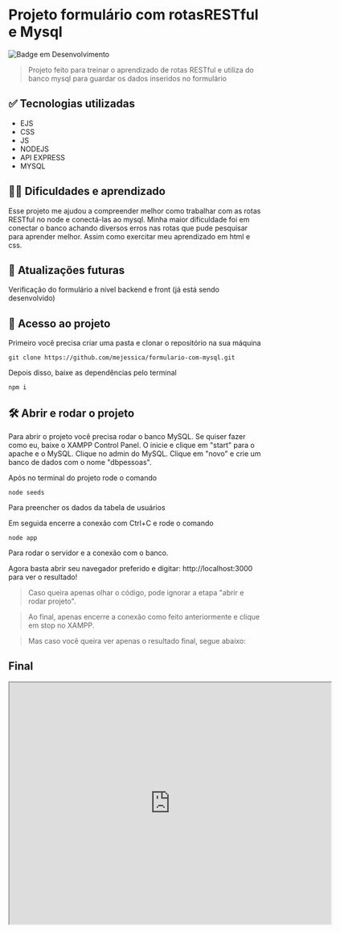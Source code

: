 # Projeto formulário com rotasRESTful e Mysql

![Badge em Desenvolvimento](http://img.shields.io/static/v1?label=STATUS&message=EM%20DESENVOLVIMENTO&color=GREEN&style=for-the-badge)

>Projeto feito para treinar o aprendizado de rotas RESTful e utiliza do banco mysql para guardar os dados inseridos no formulário

## ✅ Tecnologias utilizadas 
- EJS
- CSS
- JS
- NODEJS
- API EXPRESS
- MYSQL

## 👩‍💻 Dificuldades e aprendizado

Esse projeto me ajudou a compreender melhor como trabalhar com as rotas RESTful no node e conectá-las ao mysql. Minha maior dificuldade foi em conectar o banco achando diversos erros nas rotas que pude pesquisar para aprender melhor. Assim como exercitar meu aprendizado em html e css. 

## 💬 Atualizações futuras

Verificação do formulário a nível backend e front (já está sendo desenvolvido)

## 📁 Acesso ao projeto

Primeiro você precisa criar uma pasta e clonar o repositório na sua máquina
```
git clone https://github.com/mejessica/formulario-com-mysql.git 
```
Depois disso, baixe as dependências pelo terminal

```
npm i 
```

## 🛠️ Abrir e rodar o projeto

Para abrir o projeto você precisa rodar o banco MySQL. Se quiser fazer como eu, baixe o XAMPP Control Panel. O inicie e clique em "start" para o apache e o MySQL. Clique no admin do MySQL. Clique em "novo" e crie um banco de dados com o nome "dbpessoas".

Após no terminal do projeto rode o comando 

```
node seeds
```
Para preencher os dados da tabela de usuários

Em seguida encerre a conexão com Ctrl+C e rode o comando 

```
node app
```
Para rodar o servidor e a conexão com o banco.

Agora basta abrir seu navegador preferido e digitar: http://localhost:3000 para ver o resultado!

>Caso queira apenas olhar o código, pode ignorar a etapa "abrir e rodar projeto".

> Ao final, apenas encerre a conexão como feito anteriormente e clique em stop no XAMPP.

>Mas caso você queira ver apenas o resultado final, segue abaixo:
## Final 

<iframe src="https://drive.google.com/file/d/16yZrH5-EJaqvgzjJrGdPNx96Ip0rLaB4/preview" width="640" height="480"></iframe>


